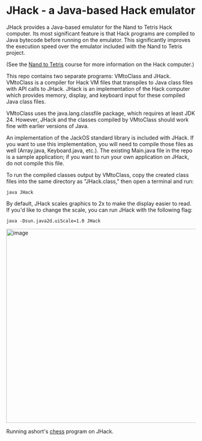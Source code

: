 # JHack - a Java-based Hack emulator
JHack provides a Java-based emulator for the Nand to Tetris Hack computer. Its most significant feature is that Hack programs are compiled to Java bytecode before running on the emulator. This significantly improves the execution speed over the emulator included with the Nand to Tetris project.

(See the [Nand to Tetris](https://www.nand2tetris.org/) course for more information on the Hack computer.)

This repo contains two separate programs: VMtoClass and JHack. VMtoClass is a compiler for Hack VM files that transpiles to Java class files with API calls to JHack. JHack is an implementation of the Hack computer which provides memory, display, and keyboard input for these compiled Java class files.

VMtoClass uses the java.lang.classfile package, which requires at least JDK 24. However, JHack and the classes compiled by VMtoClass should work fine with earlier versions of Java.

An implementation of the JackOS standard library is included with JHack. If you want to use this implementation, you will need to compile those files as well (Array.java, Keyboard.java, etc.). The existing Main.java file in the repo is a sample application; if you want to run your own application on JHack, do not compile this file.

To run the compiled classes output by VMtoClass, copy the created class files into the same directory as "JHack.class," then open a terminal and run:
```
java JHack
```

By default, JHack scales graphics to 2x to make the display easier to read. If you'd like to change the scale, you can run JHack with the following flag:
```
java -Dsun.java2d.uiScale=1.0 JHack
```

<img width="516" alt="image" src="https://github.com/user-attachments/assets/12b30030-0d2e-4f83-85ae-fe9e433ab588" />

Running ashort's [chess](https://github.com/AndrewRShort/chess-vm-files) program on JHack.

